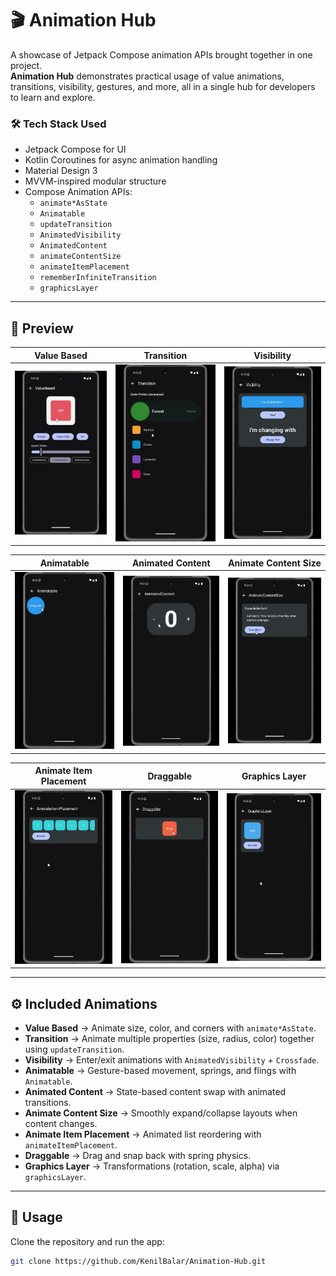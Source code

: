 # 🎬 Animation Hub

A showcase of Jetpack Compose animation APIs brought together in one project.  
**Animation Hub** demonstrates practical usage of value animations, transitions, visibility, gestures, and more, all in a single hub for developers to learn and explore.

### 🛠 Tech Stack Used
- Jetpack Compose for UI
- Kotlin Coroutines for async animation handling
- Material Design 3
- MVVM-inspired modular structure
- Compose Animation APIs:
  - `animate*AsState`
  - `Animatable`
  - `updateTransition`
  - `AnimatedVisibility`
  - `AnimatedContent`
  - `animateContentSize`
  - `animateItemPlacement`
  - `rememberInfiniteTransition`
  - `graphicsLayer`

---

## 📱 Preview

| Value Based | Transition | Visibility |
|-------------|------------|------------|
| ![ValueBased](https://github.com/KenilBalar/Animation-Hub/blob/main/Preview/ValueBased.gif) | ![Transition](https://github.com/KenilBalar/Animation-Hub/blob/main/Preview/Transition.gif) | ![Visibility](https://github.com/KenilBalar/Animation-Hub/blob/main/Preview/Visibility.gif) |

| Animatable | Animated Content | Animate Content Size |
|------------|------------------|----------------------|
| ![Animatable](https://github.com/KenilBalar/Animation-Hub/blob/main/Preview/Animatable.gif) | ![AnimatedContent](https://github.com/KenilBalar/Animation-Hub/blob/main/Preview/AnimatedContent.gif) | ![AnimateContentSize](https://github.com/KenilBalar/Animation-Hub/blob/main/Preview/AnimateContentSize.gif) |

| Animate Item Placement | Draggable | Graphics Layer |
|-------------------------|-----------|----------------|
| ![AnimateItemPlacement](https://github.com/KenilBalar/Animation-Hub/blob/main/Preview/AnimateItemPlacement.gif) | ![Draggable](https://github.com/KenilBalar/Animation-Hub/blob/main/Preview/Draggable.gif) | ![GraphicsLayer](https://github.com/KenilBalar/Animation-Hub/blob/main/Preview/GraphicsLayer.gif) |

---

## ⚙️ Included Animations

- **Value Based** → Animate size, color, and corners with `animate*AsState`.  
- **Transition** → Animate multiple properties (size, radius, color) together using `updateTransition`.  
- **Visibility** → Enter/exit animations with `AnimatedVisibility` + `Crossfade`.  
- **Animatable** → Gesture-based movement, springs, and flings with `Animatable`.  
- **Animated Content** → State-based content swap with animated transitions.  
- **Animate Content Size** → Smoothly expand/collapse layouts when content changes.  
- **Animate Item Placement** → Animated list reordering with `animateItemPlacement`.  
- **Draggable** → Drag and snap back with spring physics.  
- **Graphics Layer** → Transformations (rotation, scale, alpha) via `graphicsLayer`.

---

## 🚀 Usage

Clone the repository and run the app:

```bash
git clone https://github.com/KenilBalar/Animation-Hub.git

